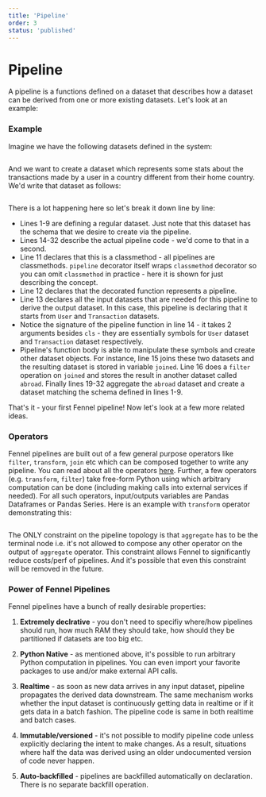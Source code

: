```yaml
---
title: 'Pipeline'
order: 3
status: 'published'
---
```


# Pipeline

A pipeline is a functions defined on a dataset that describes how a dataset can
be derived from one or more existing datasets. Let's look at an example:

### Example

Imagine we have the following datasets defined in the system:

<pre snippet="datasets/pipelines#data_sets"></pre>


And we want to create a dataset which represents some stats about the 
transactions made by a user in a country different from their home country. 
We'd write that dataset as follows:

<pre snippet="datasets/pipelines#pipeline"></pre>

There is a lot happening here so let's break it down line by line:

* Lines 1-9 are defining a regular dataset. Just note that this dataset has the
 schema that we desire to create via the pipeline.
* Lines 14-32 describe the actual pipeline code - we'd come to that in a second. 
* Line 11 declares that this is a classmethod - all pipelines are classmethods. 
`pipeline` decorator itself wraps `classmethod` decorator so you can omit 
`classmethod` in practice - here it is shown for just describing the concept. 
* Line 12 declares that the decorated function represents a pipeline.
* Line 13 declares all the input datasets that are needed for this pipeline to 
 derive the output dataset. In this case, this pipeline is declaring that it 
 starts from `User` and `Transaction` datasets.
* Notice the signature of the pipeline function in line 14 - it takes 2 arguments 
besides `cls` - they are essentially symbols for `User` dataset and `Transaction` 
dataset respectively.
* Pipeline's function body is able to manipulate these symbols and create other dataset 
objects. For instance, line 15 joins these two datasets and the resulting dataset 
is stored in variable `joined`. Line 16 does a `filter` operation on `joined` and 
stores the result in another dataset called `abroad`. Finally lines 19-32 
aggregate the `abroad` dataset and create a dataset matching the schema defined 
in lines 1-9.

That's it - your first Fennel pipeline! Now let's look at a few more related
ideas.

### Operators

Fennel pipelines are built out of a few general purpose operators like `filter`,
`transform`, `join` etc which can be composed together to write any pipeline. 
You can read about all the operators [here](/concepts/pipeline#operators). Further,
a few operators (e.g. `transform`, `filter`) take free-form Python using which 
arbitrary computation can be done (including making calls into external services 
if needed). For all such operators, input/outputs variables are Pandas Dataframes
or Pandas Series. Here is an example with `transform` operator demonstrating this:

<pre snippet="datasets/pipelines#transform_pipeline"></pre>


The ONLY constraint on the pipeline topology is that `aggregate` has to be the 
terminal node i.e. it's not allowed to compose any other operator on the output
of `aggregate` operator. This constraint allows Fennel to 
significantly reduce costs/perf of pipelines. And it's possible that even this
constraint will be removed in the future.


### Power of Fennel Pipelines

Fennel pipelines have a bunch of really desirable properties:

1. **Extremely declrative** - you don't need to specifiy where/how pipelines should
    run, how much RAM they should take, how should they be partitioned if datasets
    are too big etc. 

2. **Python Native** - as mentioned above, it's possible to run arbitrary Python 
   computation in pipelines. You can even import your favorite packages to use 
   and/or make external API calls.

3. **Realtime** - as soon as new data arrives in any input dataset, pipeline 
   propagates the derived data downstream. The same mechanism works whether
   the input dataset is continuously getting data in realtime or if it gets data
   in a batch fashion. The pipeline code is same in both realtime and batch cases.

4. **Immutable/versioned** - it's not possible to modify pipeline code unless explicitly
   declaring the intent to make changes. As a result, situations where half the data
   was derived using an older undocumented version of code never happen.

5. **Auto-backfilled** - pipelines are backfilled automatically on declaration. There 
   is no separate backfill operation. 
